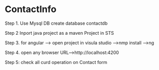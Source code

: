 # ContactInfo
 Step 1. Use Mysql DB
	create database contactdb
	
Step 2 Inport java project as a maven Project in STS

Step 3. for angular --> open project in visula studio
		-->nmp install
		-->ng
		
Step 4. open any browser 
		URL-->http://localhost:4200
		
Step 5: check all curd operation on Contact form
